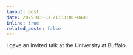 ```yaml
---
layout: post
date: 2025-03-13 21:33:01-0400
inline: true
related_posts: false
---
```

I gave an invited talk at the University at Buffalo.
